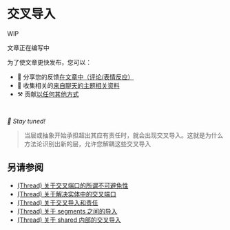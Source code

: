 # 交叉导入

WIP

文章正在编写中

为了使文章更快发布，您可以：

* 📢 分享您的反馈[在文章中（评论/表情反应）](https://github.com/feature-sliced/documentation/issues/220)
* 💬 收集相关的[来自聊天的主题相关资料](https://t.me/feature_sliced)
* ⚒️ 贡献[以任何其他方式](https://github.com/feature-sliced/documentation/blob/master/CONTRIBUTING.md)

<br />

*🍰 Stay tuned!*

> 当层或抽象开始承担超出其应有责任时，就会出现交叉导入。这就是为什么方法论识别出新的层，允许您解耦这些交叉导入

## 另请参阅[​](#另请参阅 "标题的直接链接")

* [(Thread) 关于交叉端口的所谓不可避免性](https://t.me/feature_sliced/4515)
* [(Thread) 关于解决实体中的交叉端口](https://t.me/feature_sliced/3678)
* [(Thread) 关于交叉导入和责任](https://t.me/feature_sliced/3287)
* [(Thread) 关于 segments 之间的导入](https://t.me/feature_sliced/4021)
* [(Thread) 关于 shared 内部的交叉导入](https://t.me/feature_sliced/3618)
